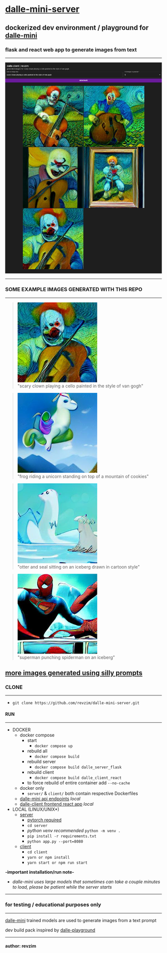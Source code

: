 # [dalle-mini-server][repo]

## dockerized dev environment / playground for [dalle-mini][dalle_mini]
### flask and react web app to generate images from text
---

![app][app_clown]

---

### SOME EXAMPLE IMAGES GENERATED WITH THIS REPO
---
> ![clown][clown4]  
"scary clown playing a cello painted in the style of van gogh"

> ![frog][unicorn_frog]  
"frog riding a unicorn standing on top of a mountain of cookies"

> ![seal_otter][seal_otter]  
"otter and seal sitting on an iceberg drawn in cartoon style"

> ![super_spider][super_spider]  
"superman punching spiderman on an iceberg"

## [more images generated using silly prompts][1]

### CLONE
---
* `git clone https://github.com/revzim/dalle-mini-server.git`

#### RUN
---
* DOCKER
  - docker compose
    - start
      - `docker compose up`
    - rebuild all
      - `docker compose build`
    - rebuild server
      - `docker compose build dalle_server_flask`
    - rebuild client
      - `docker compose build dalle_client_react`
    - to force rebuild of entire container add `--no-cache`
  - docker only
    - `server/` & `client/` both contain respective Dockerfiles
  - [dalle-mini api endpoints][server_addr] *local*
  - [dalle-client frontend react app][client_addr] *local*
* LOCAL (LINUX/UNIX*)
  - [server][server_dir]
    - [pytorch required][pytorch]
    - `cd server`
    - *python venv recommended* `python -m venv .`
    - `pip install -r requirements.txt`
    - `python app.py --port=8080`
  - [client][client_dir]
    - `cd client`
    - `yarn or npm install`
    - `yarn start or npm run start`

**-important installation/run note-**
* *dalle-mini uses large models that sometimes can take a couple minutes to load, please be patient while the server starts*

---
### for testing / educational purposes only
---
[dalle-mini][dalle_mini] trained models are used to generate images from a text prompt

dev build pack inspired by [dalle-playground][dalle_pg]

---
#### author: revzim

[1]: assets/
[2]: assets/app/loading.png
[server_dir]: server/
[client_dir]: client/
[unicorn_frog]: assets/frog%20riding%20a%20unicorn%20standing%20on%20top%20of%20a%20mountain%20of%20cookies/2.jpg
[unicorn_frog2]: assets/frog%20riding%20a%20unicorn%20standing%20on%20top%20of%20a%20mountain%20of%20cookies/2.jpg
[seal_otter]: assets/otter%20and%20seal%20sitting%20on%20an%20iceberg%20drawn%20in%20cartoon%20style/0.jpg
[super_spider]: assets/superman%20punching%20spiderman%20on%20an%20iceberg/0.jpg
[clown0]: assets/scary%20clown%20playing%20a%20cello%20painted%20in%20the%20style%20of%20van%20gogh/0.jpg
[clown1]: assets/scary%20clown%20playing%20a%20cello%20painted%20in%20the%20style%20of%20van%20gogh/1.jpg
[clown2]: assets/scary%20clown%20playing%20a%20cello%20painted%20in%20the%20style%20of%20van%20gogh/2.jpg
[clown3]: assets/scary%20clown%20playing%20a%20cello%20painted%20in%20the%20style%20of%20van%20gogh/3.jpg
[clown4]: assets/scary%20clown%20playing%20a%20cello%20painted%20in%20the%20style%20of%20van%20gogh/4.jpg
[app_farmer]: assets/app/farmer.png
[app_clown]: assets/app/clown.png
[dalle_mini]: https://github.com/borisdayma/dalle-mini
[dalle_pg]: https://github.com/saharmor/dalle-playground
[server_addr]: http://localhost:8080
[client_addr]: http://localhost:3000
[pytorch]: https://pytorch.org/get-started/locally/
[repo]: https://github.com/revzim/dalle-mini-server.git